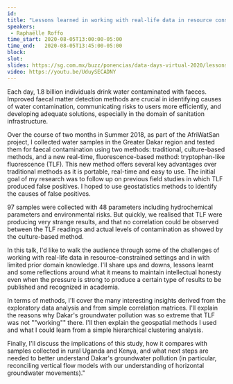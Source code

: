```yaml
---
id: 
title: "Lessons learned in working with real-life data in resource constrained settings with limited domain knowledge"
speakers:
 - Raphaëlle Roffo
time_start: 2020-08-05T13:00:00-05:00
time_end:   2020-08-05T13:45:00-05:00
block: 
slot: 
slides: https://sg.com.mx/buzz/ponencias/data-days-virtual-2020/lessons-learned-working-real-life-data-resource-constrained
video: https://youtu.be/UduySECADNY
---
```


Each day, 1.8 billion individuals drink water contaminated with faeces. Improved faecal matter detection methods are crucial in identifying causes of water contamination, communicating risks to users more efficiently, and developing adequate solutions, especially in the domain of sanitation infrastructure.

Over the course of two months in Summer 2018, as part of the AfriWatSan project, I collected water samples in the Greater Dakar region and tested them for faecal contamination using two methods: traditional, culture-based methods, and a new real-time, fluorescence-based method: tryptophan-like fluorescence (TLF). This new method offers several key advantages over traditional methods as it is portable, real-time and easy to use. The initial goal of my research was to follow up on previous field studies in which TLF produced false positives. I hoped to use geostatistics methods to identify the causes of false positives.

97 samples were collected with 48 parameters including hydrochemical parameters and environmental risks. But quickly, we realised that TLF were producing very strange results, and that no correlation could be observed between the TLF readings and actual levels of contamination as showed by the culture-based method.

In this talk, I'd like to walk the audience through some of the challenges of working with real-life data in resource-constrained settings and in with limited prior domain knowledge. I'll share ups and downs, lessons learnt and some reflections around what it means to maintain intellectual honesty even when the pressure is strong to produce a certain type of results to be published and recognized in academia.

In terms of methods, I'll cover the many interesting insights derived from the exploratory data analysis and from simple correlation matrices. I'll explain the reasons why Dakar's groundwater pollution was so extreme that TLF was not ""working"" there. I'll then explain the geospatial methods I used and what I could learn from a simple hierarchical clustering analysis.

Finally, I'll discuss the implications of this study, how it compares with samples collected in rural Uganda and Kenya, and what next steps are needed to better understand Dakar's groundwater pollution (in particular, reconciling vertical flow models with our understanding of horizontal groundwater movements)."